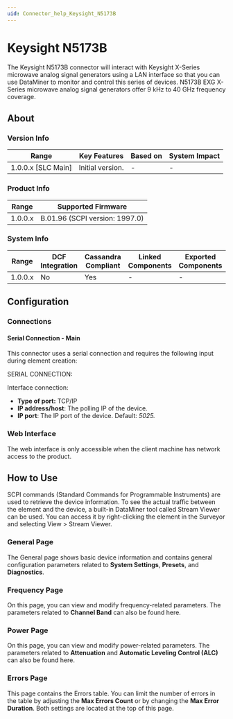 ```yaml
---
uid: Connector_help_Keysight_N5173B
---
```


# Keysight N5173B

The Keysight N5173B connector will interact with Keysight X-Series microwave analog signal generators using a LAN interface so that you can use DataMiner to monitor and control this series of devices. N5173B EXG X-Series microwave analog signal generators offer 9 kHz to 40 GHz frequency coverage.

## About

### Version Info

| **Range**            | **Key Features** | **Based on** | **System Impact** |
|----------------------|------------------|--------------|-------------------|
| 1.0.0.x \[SLC Main\] | Initial version. | \-           | \-                |

### Product Info

| **Range** | **Supported Firmware**         |
|-----------|--------------------------------|
| 1.0.0.x   | B.01.96 (SCPI version: 1997.0) |

### System Info

| **Range** | **DCF Integration** | **Cassandra Compliant** | **Linked Components** | **Exported Components** |
|-----------|---------------------|-------------------------|-----------------------|-------------------------|
| 1.0.0.x   | No                  | Yes                     | \-                    | \-                      |

## Configuration

### Connections

#### Serial Connection - Main

This connector uses a serial connection and requires the following input during element creation:

SERIAL CONNECTION:

Interface connection:

  - **Type of port:** TCP/IP
- **IP address/host**: The polling IP of the device.
- **IP port**: The IP port of the device. Default: *5025.*

### Web Interface

The web interface is only accessible when the client machine has network access to the product.

## How to Use

SCPI commands (Standard Commands for Programmable Instruments) are used to retrieve the device information. To see the actual traffic between the element and the device, a built-in DataMiner tool called Stream Viewer can be used. You can access it by right-clicking the element in the Surveyor and selecting View \> Stream Viewer.

### General Page

The General page shows basic device information and contains general configuration parameters related to **System Settings**, **Presets**, and **Diagnostics**.

### Frequency Page

On this page, you can view and modify frequency-related parameters. The parameters related to **Channel Band** can also be found here.

### Power Page

On this page, you can view and modify power-related parameters. The parameters related to **Attenuation** and **Automatic Leveling Control (ALC)** can also be found here.

### Errors Page

This page contains the Errors table. You can limit the number of errors in the table by adjusting the **Max Errors Count** or by changing the **Max Error Duration**. Both settings are located at the top of this page.
